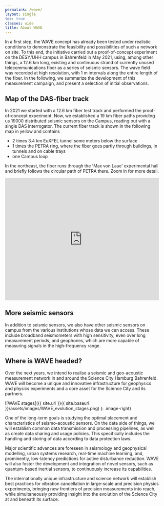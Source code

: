 ```yaml
---
permalink: /wave/
layout: single
toc: true
classes: wide
title: About WAVE
---
```


In a first step, the WAVE concept has already been tested under realistic conditions to demonstrate the feasibility and possibilities of such a network on site. To this end, the initiative carried out a proof-of-concept experiment on the DESY/UHH campus in Bahrenfeld in May 2021, using, among other things, a 12.6 km long, existing and continuous strand of currently unused telecommunications fiber as a series of seismic sensors. The wave field was recorded at high resolution, with 1 m intervals along the entire length of the fiber. In the following, we summarize the development of this measurement campaign, and present a selection of initial observations. 

## Map of the DAS-fiber track

In 2021 we started with a 12.6 km fiber test track and performed the proof-of-concept experiment. Now, we established a 19 km fiber paths providing us 19000 distributed seismic sensors on the Campus, reading out with a single DAS interrogator. 
The current fiber track is shown in the following map in yellow and contains
* 2 times 3.4 km EuXFEL tunnel some meters below the surface
* 1 times the PETRA ring, where the fiber goes partly through buildings, in tunnels and on cable trays
* one Campus loop 

In the northeast, the fiber runs through the 'Max von Laue' experimental hall and briefly follows the circular path of PETRA there. Zoom in for more detail.

<iframe width='100%' height='400px' src="https://api.mapbox.com/styles/v1/hadzii/ckzrg6q3r00pe14l9dhyemxx7.html?title=false&access_token=pk.eyJ1IjoiaGFkemlpIiwiYSI6ImNrdmF0cW92dTNibnQyb2xwM2c2Mzd6czgifQ.oLTcVRE0U4q1GuobdEevIQ&zoomwheel=false#10/53.5732/9.9245" title="WAVE-Hamburg" style="border:none;"></iframe>


## More seismic sensors

In addition to seismic sensors, we also have other seismic sensors on campus from the various institutions whose data we can access. These include broadband seismometers with high sensitivity, even over long measurement periods, and geophones, which are more capable of measuring signals in the high-frequency range.  

## Where is WAVE headed?

Over the next years, we intend to realise a seismic and geo-acoustic measurement network in and around the Science City Hamburg Bahrenfeld. WAVE will become a unique and innovative infrastructure for geophysics and physics experiments and a core asset for the Science City and its partners.

![WAVE stages]({{ site.url }}{{ site.baseurl }}/assets/images/WAVE_evolution_stages.png)
{: .image-right}

One of the long-term goals is studying the optimal placement and characteristics of seismo-acoustic sensors. On the data side of things, we will establish common data transmission and processing pipelines, as well as create data sharing and usage policies. This specifically includes the handling and storing of data according to data protection laws.

Major scientific advances are foreseen in seismology and geophysical modelling, urban systems research, real-time machine learning, and, prominently, low-latency predictions for active disturbance reduction. WAVE will also foster the development and integration of novel sensors, such as quantum-based inertial sensors, to continuously increase its capabilities.

The internationally unique infrastructure and science network will establish best practices for vibration cancellation in large-scale and precision physics experiments, bringing new frontiers of precision measurements into reach, while simultaneously providing insight into the evolution of the Science City at and beneath its surface.
